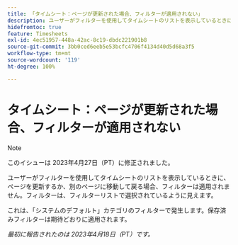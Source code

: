 ```yaml
---
title: 「タイムシート：ページが更新された場合、フィルターが適用されない」
description: ユーザーがフィルターを使用してタイムシートのリストを表示しているときに、ページを更新するか、別のページに移動して戻る場合、フィルターは適用されません。フィルターは、フィルターリストで選択されているように見えます。
hidefromtoc: true
feature: Timesheets
exl-id: 4ec51957-448a-42ac-8c19-dbdc221901b8
source-git-commit: 3bb0ced6eeb5e53bcfc4706f4134d40d5d68a3f5
workflow-type: tm+mt
source-wordcount: '119'
ht-degree: 100%

---
```


# タイムシート：ページが更新された場合、フィルターが適用されない

>[!NOTE]
>
>このイシューは 2023年4月27日（PT）に修正されました。

ユーザーがフィルターを使用してタイムシートのリストを表示しているときに、ページを更新するか、別のページに移動して戻る場合、フィルターは適用されません。フィルターは、フィルターリストで選択されているように見えます。

これは、「システムのデフォルト」カテゴリのフィルターで発生します。保存済みフィルターは期待どおりに適用されます。

_最初に報告されたのは 2023年4月18日（PT）です。_
